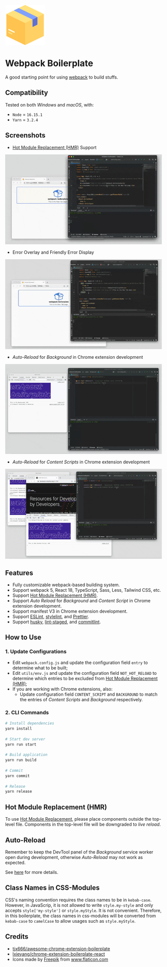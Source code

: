 <img src="public/icon.png" width="128px" alt="Icon" />

# Webpack Boilerplate

A good starting point for using [webpack](https://webpack.js.org/) to build stuffs.

## Compatibility

Tested on both _Windows_ and _macOS_, with:

- `Node` = `16.15.1`
- `Yarn` = `3.2.4`

## Screenshots

- [Hot Module Replacement (HMR)](https://webpack.js.org/concepts/hot-module-replacement/) Support

<img src="docs/hmr.gif" style="zoom:80%;" alt="HMR" />

- Error Overlay and Friendly Error Display

<img src="docs/error.gif" style="zoom:80%;" alt="Error Overlay" />

- _Auto-Reload_ for _Background_ in Chrome extension development

<img src="docs/background.gif" style="zoom:80%;" alt="Background" />

- _Auto-Reload_ for _Content Scripts_ in Chrome extension development

<img src="docs/content-script.gif" style="zoom:80%;" alt="Content Script" />

## Features

- Fully customizable webpack-based building system.
- Support webpack 5, React 18, TypeScript, Sass, Less, Tailwind CSS, etc.
- Support [Hot Module Replacement (HMR)](https://webpack.js.org/concepts/hot-module-replacement/).
- Support _Auto Reload_ for _Background_ and _Content Script_ in Chrome extension development.
- Support manifest V3 in Chrome extension development.
- Support [ESLint](https://www.npmjs.com/package/eslint), [stylelint](https://www.npmjs.com/package/stylelint), and [Prettier](https://www.npmjs.com/package/prettier).
- Support [husky](https://www.npmjs.com/package/husky), [lint-staged](https://www.npmjs.com/package/lint-staged), and [commitlint](https://www.npmjs.com/package/@commitlint/cli).

## How to Use

### 1. Update Configurations

- Edit `webpack.config.js` and update the configuration field `entry` to determine what to be built;
- Edit `utils/env.js` and update the configuration field `NOT_HOT_RELOAD` to determine which entries to be excluded from [Hot Module Replacement (HMR)](https://webpack.js.org/concepts/hot-module-replacement/);
- If you are working with Chrome extensions, also:
  - Update configuration field `CONTENT_SCRIPT` and `BACKGROUND` to match the entries of _Content Scripts_ and _Background_ respectively.

### 2. CLI Commands

```bash
# Install dependencies
yarn install

# Start dev server
yarn run start

# Build application
yarn run build

# Commit
yarn commit

# Release
yarn release
```

## Hot Module Replacement (HMR)

To use [Hot Module Replacement](https://webpack.js.org/concepts/hot-module-replacement/), please place components outside the top-level file. Components in the top-level file will be downgraded to _live reload_.

## Auto-Reload

Remember to keep the DevTool panel of the _Background_ service worker open during development, otherwise _Auto-Reload_ may not work as expected.

See [here](docs/auto-reload.md) for more details.

## Class Names in CSS-Modules

CSS's naming convention requires the class names to be in `kebab-case`. However, in JavaScrip, it is not allowed to write `style.my-style` and only accepts `style['my-style']` or `style.myStyle`. It is not convenient. Therefore, in this boilerplate, the class names in css-modules will be converted from `kebab-case` to `camelCase` to allow usages such as `style.myStyle`.

## Credits

- [tjx666/awesome-chrome-extension-boilerplate](https://github.com/tjx666/awesome-chrome-extension-boilerplate)
- [lxieyang/chrome-extension-boilerplate-react](https://github.com/lxieyang/chrome-extension-boilerplate-react)
- <div>Icons made by <a href="https://www.flaticon.com/authors/freepik" title="Freepik">Freepik</a> from <a href="https://www.flaticon.com/" title="Flaticon">www.flaticon.com</a></div>

